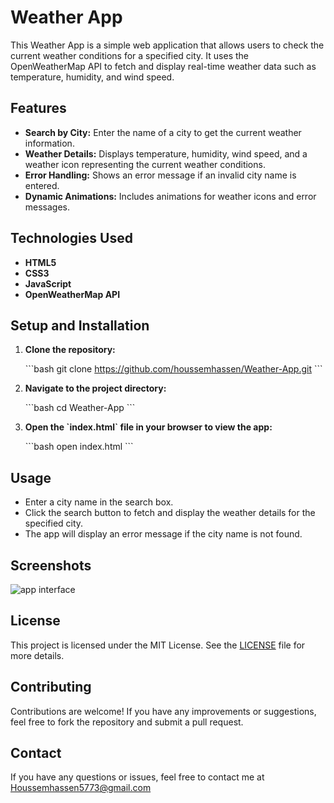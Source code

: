 # Weather App

This Weather App is a simple web application that allows users to check the current weather conditions for a specified city. It uses the OpenWeatherMap API to fetch and display real-time weather data such as temperature, humidity, and wind speed.

## Features

- **Search by City:** Enter the name of a city to get the current weather information.
- **Weather Details:** Displays temperature, humidity, wind speed, and a weather icon representing the current weather conditions.
- **Error Handling:** Shows an error message if an invalid city name is entered.
- **Dynamic Animations:** Includes animations for weather icons and error messages.

## Technologies Used

- **HTML5**
- **CSS3**
- **JavaScript**
- **OpenWeatherMap API**

## Setup and Installation

1. **Clone the repository:**

   \`\`\`bash
   git clone https://github.com/houssemhassen/Weather-App.git
   \`\`\`

2. **Navigate to the project directory:**

   \`\`\`bash
   cd Weather-App
   \`\`\`

3. **Open the \`index.html\` file in your browser to view the app:**

   \`\`\`bash
   open index.html
   \`\`\`

## Usage

- Enter a city name in the search box.
- Click the search button to fetch and display the weather details for the specified city.
- The app will display an error message if the city name is not found.

## Screenshots

![app interface](https://github.com/user-attachments/assets/19ad72d7-fe0f-49ef-aa0e-139deb21a42d)
## License

This project is licensed under the MIT License. See the [LICENSE](LICENSE) file for more details.

## Contributing

Contributions are welcome! If you have any improvements or suggestions, feel free to fork the repository and submit a pull request.

## Contact

If you have any questions or issues, feel free to contact me at Houssemhassen5773@gmail.com
